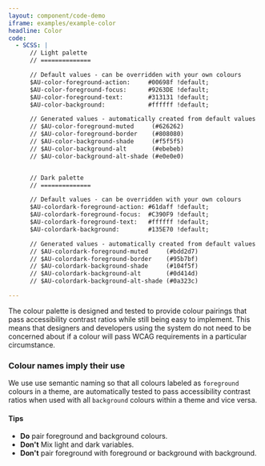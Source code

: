 ```yaml
---
layout: component/code-demo
iframe: examples/example-color
headline: Color
code:
  - SCSS: |
      // Light palette
      // ==============

      // Default values - can be overridden with your own colours
      $AU-color-foreground-action:     #00698f !default;
      $AU-color-foreground-focus:      #9263DE !default;
      $AU-color-foreground-text:       #313131 !default;
      $AU-color-background:            #ffffff !default;

      // Generated values - automatically created from default values
      // $AU-color-foreground-muted     (#626262)
      // $AU-color-foreground-border    (#808080)
      // $AU-color-background-shade     (#f5f5f5)
      // $AU-color-background-alt       (#ebebeb)
      // $AU-color-background-alt-shade (#e0e0e0)


      // Dark palette
      // ==============

      // Default values - can be overridden with your own colours
      $AU-colordark-foreground-action: #61daff !default;
      $AU-colordark-foreground-focus:  #C390F9 !default;
      $AU-colordark-foreground-text:   #ffffff !default;
      $AU-colordark-background:        #135E70 !default;

      // Generated values - automatically created from default values
      // $AU-colordark-foreground-muted     (#bdd2d7)
      // $AU-colordark-foreground-border    (#95b7bf)
      // $AU-colordark-background-shade     (#104f5f)
      // $AU-colordark-background-alt       (#0d414d)
      // $AU-colordark-background-alt-shade (#0a323c)

---
```


The colour palette is designed and tested to provide colour pairings that pass accessibility contrast ratios while still being easy to implement. This means that designers and developers using the system do not need to be concerned about if a colour will pass WCAG requirements  in a particular circumstance.

### Colour names imply their use

We use use semantic naming so that all colours labeled as `foreground` colours in a theme, are automatically tested to pass accessibility contrast ratios when used with all `background` colours within a theme and vice versa.

#### Tips

- **Do** pair foreground and background colours.
- **Don't** Mix light and dark variables.
- **Don't** pair foreground with foreground or background with background.
